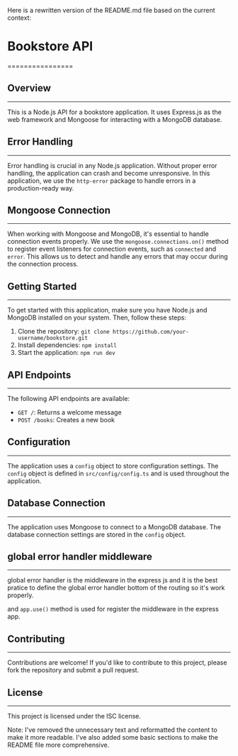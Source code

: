 

Here is a rewritten version of the README.md file based on the current context:

# Bookstore API
================

## Overview
--------

This is a Node.js API for a bookstore application. It uses Express.js as the web framework and Mongoose for interacting with a MongoDB database.

## Error Handling
----------------

Error handling is crucial in any Node.js application. Without proper error handling, the application can crash and become unresponsive. In this application, we use the `http-error` package to handle errors in a production-ready way.

## Mongoose Connection
--------------------

When working with Mongoose and MongoDB, it's essential to handle connection events properly. We use the `mongoose.connections.on()` method to register event listeners for connection events, such as `connected` and `error`. This allows us to detect and handle any errors that may occur during the connection process.

## Getting Started
---------------

To get started with this application, make sure you have Node.js and MongoDB installed on your system. Then, follow these steps:

1. Clone the repository: `git clone https://github.com/your-username/bookstore.git`
2. Install dependencies: `npm install`
3. Start the application: `npm run dev`

## API Endpoints
--------------

The following API endpoints are available:

* `GET /`: Returns a welcome message
* `POST /books`: Creates a new book

## Configuration
--------------
The application uses a `config` object to store configuration settings. The `config` object is defined in `src/config/config.ts` and is used throughout the application.

## Database Connection
-------------------

The application uses Mongoose to connect to a MongoDB database. The database connection settings are stored in the `config` object.




## global error handler middleware 
--------------------------------
global error handler is the middleware in the express js and it is the best pratice to define the global error handler bottom of the routing so it's work properly.

and `app.use()` method is used for register the middleware in the express app.


## Contributing
------------

Contributions are welcome! If you'd like to contribute to this project, please fork the repository and submit a pull request.

## License
-------

This project is licensed under the ISC license.

Note: I've removed the unnecessary text and reformatted the content to make it more readable. I've also added some basic sections to make the README file more comprehensive.